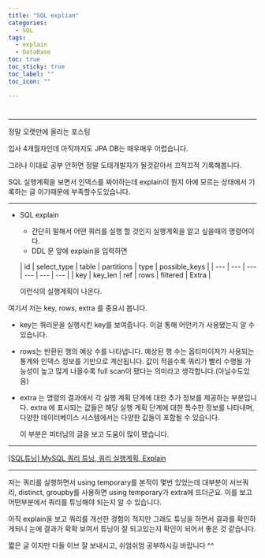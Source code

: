 ```yaml
---
title: "SQL explian"
categories:
  - SQL
tags:
  - explain
  - DataBase
toc: true
toc_sticky: true
toc_label: ""
toc_icon: ""

---
```


#     

---

정말 오랫만에 올리는 포스팅

입사 4개월차인데 아직까지도 JPA DB는 매우매우 어렵습니다.

그러나 이대로 공부 안하면 정말 도태개발자가 될것같아서 끄적끄적 기록해봅니다.

SQL 실행계획을 보면서 인덱스를 짜야하는데 explain이 뭔지 아에 모르는 상태에서 기록하는 글 이기때문에 부족할수도있습니다.

---

- SQL explain
    - 간단히 말해서 어떤 쿼리를 실행 할 것인지 실행계획을 알고 싶을때의 명령어이다.
    - DDL 문 앞에 explain을 입력하면

  | id | select_type | table | partitions | type | possible_keys |
          | --- | --- | --- | --- | --- | --- |
  | key | key_len | ref | rows | filtered | Extra |

  이런식의 실행계획이 나온다.

여기서 저는 key, rows, extra 를 중요시 봅니다.

- key는 쿼리문을 실행시킨 key를 보여줍니다. 이걸 통해 어떤키가 사용됐는지 알 수 있습니다.
- rows는 반환된 행의 예상 수를 나타냅니다. 예상된 행 수는 옵티마이저가 사용되는 통계와 인덱스 정보를 기반으로 계산됩니다. 값이 적을수록 쿼리가 빨리 수행될 가능성이 높고 많게 나올수록 full scan이
  됐다는 의미라고 생각합니다.(아닐수도있음)
- extra 는 명령의 결과에서 각 실행 계획 단계에 대한 추가 정보를 제공하는 부분입니다. extra 에 표시되는 값들은 해당 실행 계획 단계에 대한 특수한 정보를 나타내며, 다양한 데이터베이스 시스템에서는
  다양한 값들이 포함될 수 있습니다.

  이 부분은 피터님의 글을 보고 도움이 많이 됐습니다.<br>

---
[[SQL튜닝] MySQL 쿼리 튜닝, 쿼리 실행계획, Explain](https://peterica.tistory.com/417)
<br>

---
저는 쿼리를 실행하면서 using temporary를 본적이 몇번 있었는데 대부분이 서브쿼리, distinct, groupby를 사용하면 using temporary가 extra에 뜨더군요. 이를 보고
어떤부분에서 쿼리를 튜닝해야 되는지 알 수 있습니다.

아직 explain을 보고 쿼리를 개선한 경험이 적지만 그래도 튜닝을 하면서 결과를 확인하게되니 눈에 결과가 확확 보여서 튜닝이 잘 되고있는지 확인이 되어서 좋은 것 같습니다.

짧은 글 이지만 다들 이브 잘 보내시고, 쉬엄쉬엄 공부하시길 바랍니다 ^^

